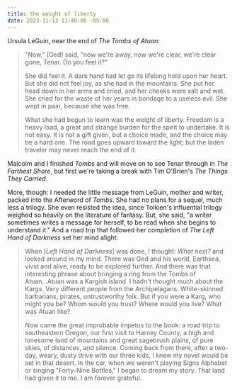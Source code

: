 ```yaml
---
title: the weight of liberty
date: 2023-11-13 11:40:00 -05:00
---
```


Ursula LeGuin, near the end of *The Tombs of Atuan*:

>"Now," [Ged] said, "now we're away, now we're clear, we're clear gone, Tenar. Do you feel it?"
>
>She did feel it. A dark hand had let go its lifelong hold upon her heart. But she did not feel joy, as she had in the mountains. She put her head down in her arms and cried, and her cheeks were salt and wet. She cried for the waste of her years in bondage to a useless evil. She wept in pain, because she was free.
>
>What she had begun to learn was the weight of liberty. Freedom is a heavy load, a great and strange burden for the spirit to undertake. It is not easy. It is not a gift given, but a choice made, and the choice may be a hard one. The road goes upward toward the light; but the laden traveler may never reach the end of it.

Malcolm and I finished *Tombs* and will move on to see Tenar through in *The Farthest Shore*, but first we're taking a break with Tim O'Brien's *The Things They Carried*. 

More, though: I needed the little message from LeGuin, mother and writer, packed into the Afterword of *Tombs*. She had no plans for a sequel, much less a trilogy. She even resisted the idea, since Tolkien's influential trilogy weighed so heavily on the literature of fantasy. But, she said, "a writer sometimes writes a message for herself, to be read when she begins to understand it." And a road trip that followed her completion of *The Left Hand of Darkness* set her mind alight:

>When [*Left Hand of Darkness*] was done, I thought: *What next?* and looked around in my mind. There was Ged and his world, Earthsea, vivid and alive, ready to be explored further. And there was that interesting phrase about bringing a ring from the Tombs of Atuan...Atuan was a Kargish island. I hadn't thought much about the Kargs. Very different people from the Archipelagans. White-skinned barbarians, pirates, untrustworthy folk. But if you were a Karg, who might you be? Whom would you trust? Where would you live? What was Atuan like?
>
>Now came the great improbable impetus to the book: a road trip to southeastern Oregon, our first visit to Harney County, a high and lonesome land of mountains and great sagebrush plains, of pure skies, of distances, and silence. Coming back from there, after a two-day, weary, dusty drive with our three kids, I knew my novel would be set in that desert. In the car, when we weren't playing Signs Alphabet or singing "Forty-Nine Bottles," I began to dream my story. That land had given it to me. I am forever grateful.

